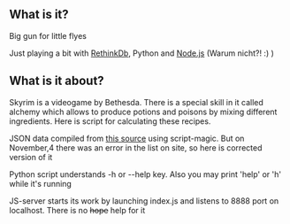 What is it?
-------

Big gun for little flyes

Just playing a bit with [RethinkDb](https://github.com/rethinkdb/rethinkdb), Python and [Node.js](http://nodejs.org/) (Warum nicht?! :) )

What is it about?
-------

Skyrim is a videogame by Bethesda. There is a special skill in it called alchemy which allows to produce potions and poisons by mixing different ingredients. Here is script for calculating these recipes.

JSON data compiled from [this source](http://skyrim.melian.cc/?cmd=cmdSkyrimIngredientList) using script-magic. But on November,4 there was an error in the list on site, so here is corrected version of it

Python script understands -h or --help key. Also you may print 'help' or 'h' while it's running

JS-server starts its work by launching index.js and listens to 8888 port on localhost. There is no ~~hope~~ help for it
